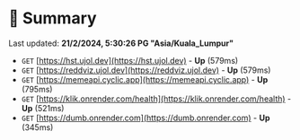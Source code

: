 # 📖 Summary
Last updated: **21/2/2024, 5:30:26 PG "Asia/Kuala_Lumpur"**

- `GET` [https://hst.ujol.dev](https://hst.ujol.dev) - **Up** (579ms)
- `GET` [https://reddviz.ujol.dev](https://reddviz.ujol.dev) - **Up** (579ms)
- `GET` [https://memeapi.cyclic.app](https://memeapi.cyclic.app) - **Up** (795ms)
- `GET` [https://klik.onrender.com/health](https://klik.onrender.com/health) - **Up** (521ms)
- `GET` [https://dumb.onrender.com](https://dumb.onrender.com) - **Up** (345ms)

